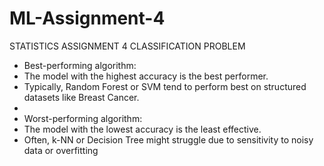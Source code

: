 # ML-Assignment-4
STATISTICS ASSIGNMENT 4 CLASSIFICATION PROBLEM

- Best-performing algorithm:
- The model with the highest accuracy is the best performer.
- Typically, Random Forest or SVM tend to perform best on structured datasets like Breast Cancer.
- 
- Worst-performing algorithm:
- The model with the lowest accuracy is the least effective.
- Often, k-NN or Decision Tree might struggle due to sensitivity to noisy data or overfitting

